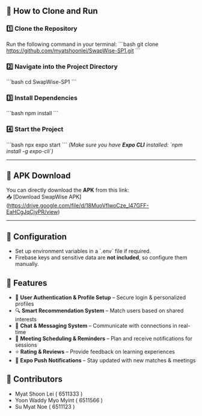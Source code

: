 ## 🚀 How to Clone and Run

### 1️⃣ Clone the Repository
Run the following command in your terminal:
\`\`\`bash
git clone https://github.com/myatshoonlei/SwapWise-SP1.git
\`\`\`

### 2️⃣ Navigate into the Project Directory
\`\`\`bash
cd SwapWise-SP1
\`\`\`

### 3️⃣ Install Dependencies
\`\`\`bash
npm install
\`\`\`

### 4️⃣ Start the Project
\`\`\`bash
npx expo start
\`\`\`
*(Make sure you have **Expo CLI** installed: \`npm install -g expo-cli\`)*

---

## 📱 APK Download  
You can directly download the **APK** from this link:  
📥 [Download SwapWise APK] (https://drive.google.com/file/d/18MuoVflwoCze_l47GFF-EaHCgJqCjyPR/view)

---

## 🔧 Configuration
- Set up environment variables in a \`.env\` file if required.
- Firebase keys and sensitive data are **not included**, so configure them manually.

## 🎯 Features
- 🔑 **User Authentication & Profile Setup** – Secure login & personalized profiles  
- 🔍 **Smart Recommendation System** – Match users based on shared interests  
- 💬 **Chat & Messaging System** – Communicate with connections in real-time  
- 📅 **Meeting Scheduling & Reminders** – Plan and receive notifications for sessions  
- ⭐ **Rating & Reviews** – Provide feedback on learning experiences  
- 🔔 **Expo Push Notifications** – Stay updated with new matches & meetings  

## 🤝 Contributors
- Myat Shoon Lei ( 6511333 )
- Yoon Waddy Myo Myint ( 6511566 )
- Su Myat Noe ( 6511123 )
